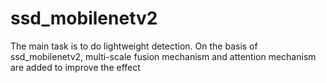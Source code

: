 # ssd_mobilenetv2
The main task is to do lightweight detection. On the basis of ssd_mobilenetv2, multi-scale fusion mechanism and attention mechanism are added to improve the effect
